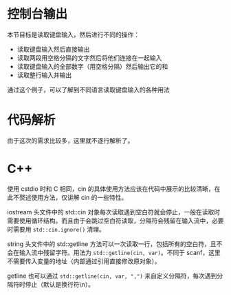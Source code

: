 # 控制台输出

本节目标是读取键盘输入，然后进行不同的操作：

- 读取键盘输入然后直接输出
- 读取两段用空格分隔的文字然后将他们连接在一起输入
- 读取键盘输入的全部数字（用空格分隔）然后输出它的和
- 读取整行输入并输出

通过这个例子，可以了解到不同语言读取键盘输入的各种用法

# 代码解析

由于这次的需求比较多，这里就不逐行解析了。

# C++

使用 cstdio 时和 C 相同，cin 的具体使用方法应该在代码中展示的比较清晰，在此不赘述使用方法，仅讲解 cin 的一些特性。

iostream 头文件中的 std::cin 对象每次读取遇到空白符就会停止，一般在读取时需要使用循环结构。而且由于会跳过空白符读取，分隔符会残留在输入流中，必要时需要用 `std::cin.ignore()` 清理。

string 头文件中的 std::getline 方法可以一次读取一行，包括所有的空白符，且不会在输入流中残留字符。用法为 `std::getline(cin, var)`。不同于 scanf，这里不需要传入变量的地址（内部通过引用直接修改原对象）。

getline 也可以通过 `std::getline(cin, var, ",")` 来自定义分隔符，每次遇到分隔符时停止（默认是换行符\n）。